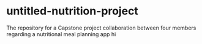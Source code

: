 # untitled-nutrition-project
The repository for a Capstone project collaboration between four members regarding a nutritional meal planning app
hi